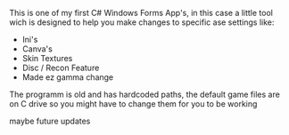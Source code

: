 This is one of my first C# Windows Forms App's, in this case a little tool wich is designed to help you make changes to specific ase settings like:
- Ini's
- Canva's
- Skin Textures
- Disc / Recon Feature
- Made ez gamma change

The programm is old and has hardcoded paths, the default game files are on C drive so you might have to change them for you to be working

maybe future updates

